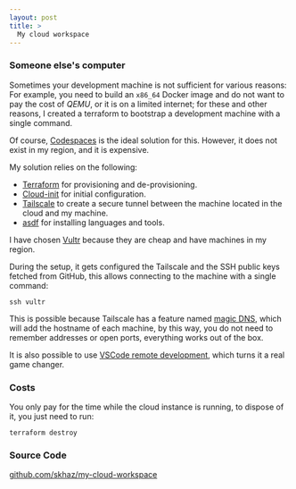 ```yaml
---
layout: post
title: >
  My cloud workspace
---
```


### Someone else's computer

Sometimes your development machine is not sufficient for various reasons: For example, you need to build an `x86_64` Docker image and do not want to pay the cost of *QEMU*, or it is on a limited internet; for these and other reasons, I created a terraform to bootstrap a development machine with a single command.

Of course, [Codespaces](https://github.com/features/codespaces) is the ideal solution for this. However, it does not exist in my region, and it is expensive.

My solution relies on the following:
* [Terraform](https://www.terraform.io/) for provisioning and de-provisioning.
* [Cloud-init](https://cloud-init.io/) for initial configuration.
* [Tailscale](https://tailscale.com/) to create a secure tunnel between the machine located in the cloud and my machine.
* [asdf](https://asdf-vm.com/) for installing languages and tools.

I have chosen [Vultr](https://vultr.com/) because they are cheap and have machines in my region.

During the setup, it gets configured the Tailscale and the SSH public keys fetched from GitHub, this allows connecting to the machine with a single command:

```shell
ssh vultr
```

This is possible because Tailscale  has a feature named [magic DNS](https://tailscale.com/kb/1081/magicdns/), which will add the hostname of each machine, by this way, you do not need to remember addresses or open ports, everything works out of the box.

It is also possible to use [VSCode remote development](https://code.visualstudio.com/docs/remote/ssh), which turns it a real game changer. 

### Costs

You only pay for the time while the cloud instance is running, to dispose of it, you just need to run:

```shell
terraform destroy
```

### Source Code

[github.com/skhaz/my-cloud-workspace](https://github.com/skhaz/my-cloud-workspace)
